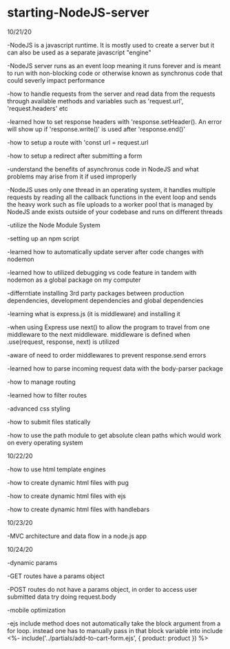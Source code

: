 # starting-NodeJS-server

10/21/20

-NodeJS is a javascript runtime. It is mostly used to create a server but it can also be used as a separate javascript "engine"

-NodeJS server runs as an event loop meaning it runs forever and is meant to run with non-blocking code or otherwise known as synchronus code that could severly impact performance

-how to handle requests from the server and read data from the requests through available methods and variables such as 'request.url', 'request.headers' etc

-learned how to set response headers with 'response.setHeader(). An error will show up if 'response.write()' is used after 'response.end()'

-how to setup a route with 'const url = request.url

-how to setup a redirect after submitting a form

-understand the benefits of asynchronus code in NodeJS and what problems may arise from it if used improperly

-NodeJS uses only one thread in an operating system, it handles multiple requests by reading all the callback functions in the event loop and sends the heavy work such as file uploads to a worker pool that is managed by NodeJS ande exists outside of your codebase and runs on different threads 

-utilize the Node Module System

-setting up an npm script

-learned how to automatically update server after code changes with nodemon 

-learned how to utilized debugging vs code feature in tandem with nodemon as a global package on my computer

-differntiate installing 3rd party packages between production dependencies, development dependencies and global dependencies 

-learning what is express.js (it is middleware) and installing it

-when using Express use next() to allow the program to travel from one middleware to the next middleware. middleware is defined when .use(request, response, next) is utilized 

-aware of need to order middlewares to prevent response.send errors 

-learned how to parse incoming request data with the body-parser package

-how to manage routing 

-learned how to filter routes

-advanced css styling

-how to submit files statically

-how to use the path module to get absolute clean paths which would work on every operating system

10/22/20

-how to use html template engines

-how to create dynamic html files with pug

-how to create dynamic html files with ejs

-how to create dynamic html files with handlebars

10/23/20

-MVC architecture and data flow in a node.js app

10/24/20

-dynamic params

-GET routes have a params object

-POST routes do not have a params object, in order to access user submitted data try doing request.body

-mobile optimization

-ejs include method does not automatically take the block argument from a for loop. instead one has to manually pass in that block variable into include <%- include('../partials/add-to-cart-form.ejs', { product: product }) %>